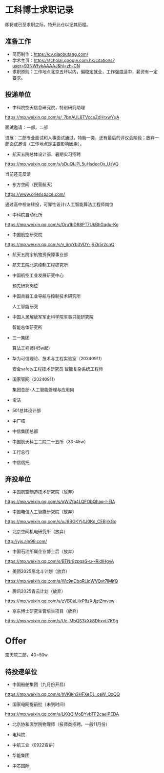 # 工科博士求职记录
即将或已至求职之际，特开此仓以记其历程。

## 准备工作

- 简历制作：https://cv.qiaobutang.com/
- 学术主页：https://scholar.google.com.hk/citations?user=93NWfykAAAAJ&hl=zh-CN
- 求职原则：工作地点北京五环以内，偏稳定就业，工作强度适中，薪资有一定要求。
## 投递单位
- 中科院空天信息研究院，特别研究助理 

https://mp.weixin.qq.com/s/_7bnAUL8TVccsZdHrxwYxA

面试邀请：一部，二部

进展：二部专业面试和人事面试通过，特助一类，还有最后的评议会阶段；放弃一部面试邀请（工作地点是主要影响因素）。

- 航天五院总体设计部，暑期实习招聘

https://mp.weixin.qq.com/s/sDuQIJPL5uHsdeeOx_UsVQ

当前还无反馈

- 东方空间（民营航天）

https://www.orienspace.com/

通过高中校友转投，可靠性设计/人工智能算法工程师岗位

- 中科院自动化所

https://mp.weixin.qq.com/s/Oru1bDR8PT7UkBhGqdu-Kg

- 中国航空研究院

https://mp.weixin.qq.com/s/y_6roYb3VDY-jRZk5r2cnQ

- 航天五院宇航物资保障事业部
- 航天五院北京控制工程研究所


- 中国航空工业发展研究中心

  预先研究岗位

- 中国兵器工业导航与控制技术研究所

  人工智能研究

- 中国人民解放军军史科学院军事只能研究院

  智能总体研究所

- 三一集团

  算法工程师(45w起)

- 华为可信理论、技术与工程实验室（20240911）

  安全safety工程技术研究员
  智能复杂系统工程师

- 国家管网（20240911）

  集团总部-人工智能管理与应用岗

- 宝洁

- 501总体设计部

- 中广核

- 中信集团总部

- 中国航天科工二院二十五所（30-45w）

- 工行总行

- 中信信托

## 弃投单位

- 中国航空制造技术研究院（放弃）

https://mp.weixin.qq.com/s/qWi7fa4LQFObQhaq-l-ElA

- 中国电信人工智能研究院（放弃）

https://mp.weixin.qq.com/s/uJ6BGKYj4J0Kd_CEBjrkGg

- 北京空间机电研究所（放弃）

http://yjs.ale99.com/

- 中国石油所属企业博士后（放弃）

https://mp.weixin.qq.com/s/BTNr8zpqaS-u--RidIHgyA

- 美团2025届北斗计划（放弃）

https://mp.weixin.qq.com/s/Wc9nCbqRLjqWVQvt7lMjfQ



- 腾讯2025青云计划（放弃）

https://mp.weixin.qq.com/s/zVB0eLilxP8zXJjztZmvew


- 京东博士研究生管培生项目（放弃）

https://mp.weixin.qq.com/s/Uc-MbQS3kXk8Dhxvti7K9g

# Offer

空天院二部，40~50w

 ## 待投递单位

 - 中国船舶集团（九月份开启）

https://mp.weixin.qq.com/s/hVKikh3HFXeDL_ceW_QxQQ

- 国家电网提前批（未到时间）

https://mp.weixin.qq.com/s/LKQQlMoBYvbTF2caeIPEDA


- 北京协和医学院物理师（技师类招聘，一般11月份）

- 电科院

- 中航工业（0922宣讲）

- 华能集团

- 中芯国际
